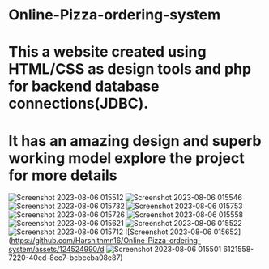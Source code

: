 # Online-Pizza-ordering-system
# This a website created using HTML/CSS as design tools and php for backend database connections(JDBC).
# It has an amazing design and superb working model explore the project for more details

![Screenshot 2023-08-06 015512](https://github.com/Harshithmn16/Online-Pizza-ordering-system/assets/124524990/71613b30-b576-4938-9ea4-bf703660fdf3)
![Screenshot 2023-08-06 015546](https://github.com/Harshithmn16/Online-Pizza-ordering-system/assets/124524990/fbe2b800-dca2-4ac5-9b25-c0222222e1d7)
![Screenshot 2023-08-06 015732](https://github.com/Harshithmn16/Online-Pizza-ordering-system/assets/124524990/e3b78628-86f6-43fe-9e8f-2954dc006f7c)
![Screenshot 2023-08-06 015753](https://github.com/Harshithmn16/Online-Pizza-ordering-system/assets/124524990/4710feec-0c1b-402a-8956-13c2cf6ec461)
![Screenshot 2023-08-06 015726](https://github.com/Harshithmn16/Online-Pizza-ordering-system/assets/124524990/103701c6-eaa2-4411-b37e-29b6d4161dd8)
![Screenshot 2023-08-06 015558](https://github.com/Harshithmn16/Online-Pizza-ordering-system/assets/124524990/7a4a5f67-457e-4a27-91b9-1844ec15dde8)
![Screenshot 2023-08-06 015621](https://github.com/Harshithmn16/Online-Pizza-ordering-system/assets/124524990/5ec1b81f-9004-417c-b985-50954004b806)
![Screenshot 2023-08-06 015522](https://github.com/Harshithmn16/Online-Pizza-ordering-system/assets/124524990/3c08e54a-3a83-4412-8cb4-60726e37c14c)
![Screenshot 2023-08-06 015712](https://github.com/Harshithmn16/Online-Pizza-ordering-system/assets/124524990/e66220ae-0a76-4ac9-84d6-88606abc22e7)
![Screenshot 2023-08-06 015652](https://github.com/Harshithmn16/Online-Pizza-ordering-system/assets/124524990/d
![Screenshot 2023-08-06 015501](https://github.com/Harshithmn16/Online-Pizza-ordering-system/assets/124524990/264f7278-5dbf-4e4d-aadf-e7b5706c962b)
6121558-7220-40ed-8ec7-bcbceba08e87)


